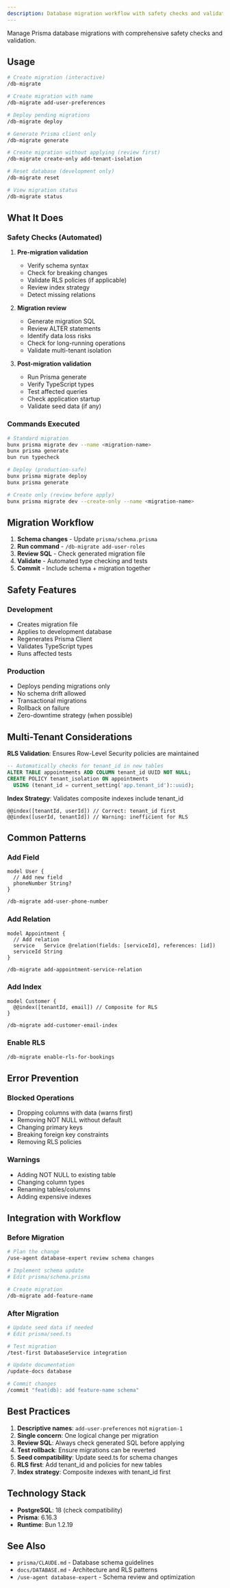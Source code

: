 ```yaml
---
description: Database migration workflow with safety checks and validation
---
```


Manage Prisma database migrations with comprehensive safety checks and validation.

## Usage

```bash
# Create migration (interactive)
/db-migrate

# Create migration with name
/db-migrate add-user-preferences

# Deploy pending migrations
/db-migrate deploy

# Generate Prisma client only
/db-migrate generate

# Create migration without applying (review first)
/db-migrate create-only add-tenant-isolation

# Reset database (development only)
/db-migrate reset

# View migration status
/db-migrate status
```

## What It Does

### Safety Checks (Automated)

1. **Pre-migration validation**
   - Verify schema syntax
   - Check for breaking changes
   - Validate RLS policies (if applicable)
   - Review index strategy
   - Detect missing relations

2. **Migration review**
   - Generate migration SQL
   - Review ALTER statements
   - Identify data loss risks
   - Check for long-running operations
   - Validate multi-tenant isolation

3. **Post-migration validation**
   - Run Prisma generate
   - Verify TypeScript types
   - Test affected queries
   - Check application startup
   - Validate seed data (if any)

### Commands Executed

```bash
# Standard migration
bunx prisma migrate dev --name <migration-name>
bunx prisma generate
bun run typecheck

# Deploy (production-safe)
bunx prisma migrate deploy
bunx prisma generate

# Create only (review before apply)
bunx prisma migrate dev --create-only --name <migration-name>
```

## Migration Workflow

1. **Schema changes** - Update `prisma/schema.prisma`
2. **Run command** - `/db-migrate add-user-roles`
3. **Review SQL** - Check generated migration file
4. **Validate** - Automated type checking and tests
5. **Commit** - Include schema + migration together

## Safety Features

### Development

- Creates migration file
- Applies to development database
- Regenerates Prisma Client
- Validates TypeScript types
- Runs affected tests

### Production

- Deploys pending migrations only
- No schema drift allowed
- Transactional migrations
- Rollback on failure
- Zero-downtime strategy (when possible)

## Multi-Tenant Considerations

**RLS Validation**: Ensures Row-Level Security policies are maintained

```sql
-- Automatically checks for tenant_id in new tables
ALTER TABLE appointments ADD COLUMN tenant_id UUID NOT NULL;
CREATE POLICY tenant_isolation ON appointments
  USING (tenant_id = current_setting('app.tenant_id')::uuid);
```

**Index Strategy**: Validates composite indexes include tenant_id

```prisma
@@index([tenantId, userId]) // Correct: tenant_id first
@@index([userId, tenantId]) // Warning: inefficient for RLS
```

## Common Patterns

### Add Field

```prisma
model User {
  // Add new field
  phoneNumber String?
}
```

```bash
/db-migrate add-user-phone-number
```

### Add Relation

```prisma
model Appointment {
  // Add relation
  service   Service @relation(fields: [serviceId], references: [id])
  serviceId String
}
```

```bash
/db-migrate add-appointment-service-relation
```

### Add Index

```prisma
model Customer {
  @@index([tenantId, email]) // Composite for RLS
}
```

```bash
/db-migrate add-customer-email-index
```

### Enable RLS

```bash
/db-migrate enable-rls-for-bookings
```

## Error Prevention

### Blocked Operations

- Dropping columns with data (warns first)
- Removing NOT NULL without default
- Changing primary keys
- Breaking foreign key constraints
- Removing RLS policies

### Warnings

- Adding NOT NULL to existing table
- Changing column types
- Renaming tables/columns
- Adding expensive indexes

## Integration with Workflow

### Before Migration

```bash
# Plan the change
/use-agent database-expert review schema changes

# Implement schema update
# Edit prisma/schema.prisma

# Create migration
/db-migrate add-feature-name
```

### After Migration

```bash
# Update seed data if needed
# Edit prisma/seed.ts

# Test migration
/test-first DatabaseService integration

# Update documentation
/update-docs database

# Commit changes
/commit "feat(db): add feature-name schema"
```

## Best Practices

1. **Descriptive names**: `add-user-preferences` not `migration-1`
2. **Single concern**: One logical change per migration
3. **Review SQL**: Always check generated SQL before applying
4. **Test rollback**: Ensure migrations can be reverted
5. **Seed compatibility**: Update seed.ts for schema changes
6. **RLS first**: Add tenant_id and policies for new tables
7. **Index strategy**: Composite indexes with tenant_id first

## Technology Stack

- **PostgreSQL**: 18 (check compatibility)
- **Prisma**: 6.16.3
- **Runtime**: Bun 1.2.19

## See Also

- `prisma/CLAUDE.md` - Database schema guidelines
- `docs/DATABASE.md` - Architecture and RLS patterns
- `/use-agent database-expert` - Schema review and optimization
